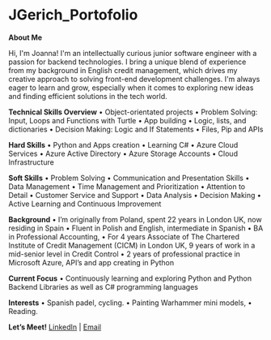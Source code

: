 # JGerich_Portofolio

**About Me**

Hi, I'm Joanna! 
I'm an intellectually curious junior software engineer with a passion for backend technologies. I bring a unique blend of experience from my background in English credit management, which drives my creative approach to solving front-end development challenges. I'm always eager to learn and grow, especially when it comes to exploring new ideas and finding efficient solutions in the tech world.

**Technical Skills Overview**
•	Object-orientated projects
•	Problem Solving: Input, Loops and Functions with Turtle
•	App building
•	Logic, lists, and dictionaries
•	Decision Making: Logic and If Statements
•	 Files, Pip and APIs

**Hard Skills**
•	Python and Apps creation
•	Learning C#
•	Azure Cloud Services
•	Azure Active Directory
•	Azure Storage Accounts
•	Cloud Infrastructure

**Soft Skills**
•	Problem Solving
•	Communication and Presentation Skills
•	Data Management
•	Time Management and Prioritization
•	Attention to Detail 
•	Customer Service and Support
•	Data Analysis
•	Decision Making
•	Active Learning and Continuous Improvement

**Background**
•	I’m originally from Poland, spent 22 years in London UK, now residing in Spain
•	Fluent in Polish and English, intermediate in Spanish
•	BA in Professional Accounting, 
•	For 4 years Associate of The Chartered Institute of Credit Management (CICM) in London UK, 9 years of work in a mid-senior level in Credit Control
•	2 years of professional practice in Microsoft Azure, API’s and app creating in Python

**Current Focus**
•	Continuously learning and exploring Python and Python Backend Libraries as well as C# programming languages

**Interests**
•	Spanish padel, cycling.
•	Painting Warhammer mini models, 
•	Reading.  

**Let’s Meet!**
[LinkedIn](https://www.linkedin.com/in/joanna-gerich/) | [Email](mailto:joanna.gerich@googlemail.com)



